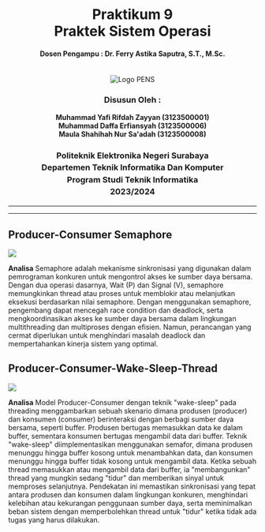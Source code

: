 <div align="center">
  <h1 style="text-align: center;font-weight: bold">Praktikum 9<br>Praktek Sistem Operasi</h1>
  <h4 style="text-align: center;">Dosen Pengampu : Dr. Ferry Astika Saputra, S.T., M.Sc.</h4>
</div>
<br />
<div align="center">
  <img src="https://upload.wikimedia.org/wikipedia/id/4/44/Logo_PENS.png" alt="Logo PENS">
  <h3 style="text-align: center;">Disusun Oleh : </h3>
  <p style="text-align: center;">
    <strong>Muhammad Yafi Rifdah Zayyan (3123500001) </strong><br>
    <strong>Muhammad Daffa Erfiansyah (3123500006) </strong><br>
    <strong>Maula Shahihah Nur Sa'adah (3123500008)</strong>
  </p>
<h3 style="text-align: center;line-height: 1.5">Politeknik Elektronika Negeri Surabaya<br>Departemen Teknik Informatika Dan Komputer<br>Program Studi Teknik Informatika<br>2023/2024</h3>
  <hr><hr>
</div>

## Producer-Consumer Semaphore
<img src= "https://github.com/YafiRiifdah/SysOp_3123500001/tree/main/Minggu%209/Image">

**Analisa**
Semaphore adalah mekanisme sinkronisasi yang digunakan dalam pemrograman konkuren untuk mengontrol akses ke sumber daya bersama. Dengan dua operasi dasarnya, Wait (P) dan Signal (V), semaphore memungkinkan thread atau proses untuk memblokir atau melanjutkan eksekusi berdasarkan nilai semaphore. Dengan menggunakan semaphore, pengembang dapat mencegah race condition dan deadlock, serta mengkoordinasikan akses ke sumber daya bersama dalam lingkungan multithreading dan multiproses dengan efisien. Namun, perancangan yang cermat diperlukan untuk menghindari masalah deadlock dan mempertahankan kinerja sistem yang optimal.

## Producer-Consumer-Wake-Sleep-Thread
<img src= "https://github.com/YafiRiifdah/SysOp_3123500001/blob/main/Minggu%209/Image/wake-sleep.jpeg">

**Analisa**
Model Producer-Consumer dengan teknik "wake-sleep" pada threading menggambarkan sebuah skenario dimana produsen (producer) dan konsumen (consumer) berinteraksi dengan berbagi sumber daya bersama, seperti buffer. Produsen bertugas memasukkan data ke dalam buffer, sementara konsumen bertugas mengambil data dari buffer. Teknik "wake-sleep" diimplementasikan menggunakan semafor, dimana produsen menunggu hingga buffer kosong untuk menambahkan data, dan konsumen menunggu hingga buffer tidak kosong untuk mengambil data. Ketika sebuah thread memasukkan atau mengambil data dari buffer, ia "membangunkan" thread yang mungkin sedang "tidur" dan memberikan sinyal untuk memproses selanjutnya. Pendekatan ini memastikan sinkronisasi yang tepat antara produsen dan konsumen dalam lingkungan konkuren, menghindari kelebihan atau kekurangan penggunaan sumber daya, serta meminimalkan beban sistem dengan memperbolehkan thread untuk "tidur" ketika tidak ada tugas yang harus dilakukan.

